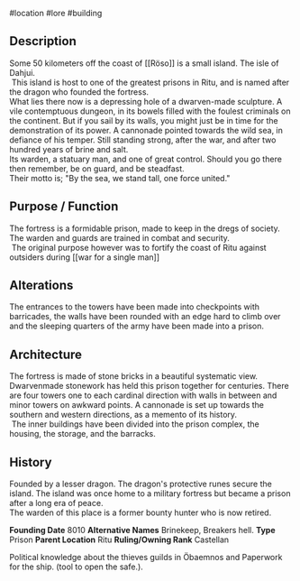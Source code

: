 #location #lore #building 
## Description
Some 50 kilometers off the coast of [[Röso]] is a small island. The isle of Dahjui.   
 This island is host to one of the greatest prisons in Ritu, and is named after the dragon who founded the fortress.   
 What lies there now is a depressing hole of a dwarven-made sculpture. A vile contemptuous dungeon, in its bowels filled with the foulest criminals on the continent. But if you sail by its walls, you might just be in time for the demonstration of its power. A cannonade pointed towards the wild sea, in defiance of his temper. Still standing strong, after the war, and after two hundred years of brine and salt.  
 Its warden, a statuary man, and one of great control. Should you go there then remember, be on guard, and be steadfast.  
Their motto is; "By the sea, we stand tall, one force united."

## Purpose / Function

The fortress is a formidable prison, made to keep in the dregs of society. The warden and guards are trained in combat and security.   
 The original purpose however was to fortify the coast of Ritu against outsiders during [[war for a single man]]

## Alterations
The entrances to the towers have been made into checkpoints with barricades, the walls have been rounded with an edge hard to climb over and the sleeping quarters of the army have been made into a prison.

## Architecture
The fortress is made of stone bricks in a beautiful systematic view. Dwarvenmade stonework has held this prison together for centuries. There are four towers one to each cardinal direction with walls in between and minor towers on awkward points. A cannonade is set up towards the southern and western directions, as a memento of its history.   
 The inner buildings have been divided into the prison complex, the housing, the storage, and the barracks.

## History
Founded by a lesser dragon. The dragon's protective runes secure the island. The island was once home to a military fortress but became a prison after a long era of peace.  
The warden of this place is a former bounty hunter who is now retired.

**Founding Date**
8010
**Alternative Names**
Brinekeep, Breakers hell.
**Type**
Prison
**Parent Location**
Ritu
**Ruling/Owning Rank**
Castellan

Political knowledge about the thieves guilds in Öbaemnos and Paperwork for the ship. (tool to open the safe.).
